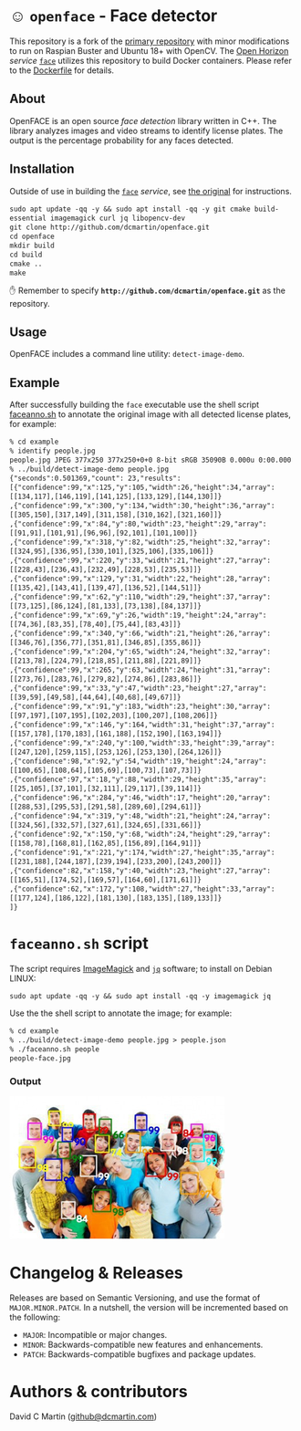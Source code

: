 # &#9786; `openface` - Face detector
This repository is a fork of the [primary repository](https://github.com/ShiqiYu/libfacedetection) with minor modifications to run on Raspian Buster and Ubuntu 18+ with OpenCV. The [Open Horizon](http://github.com/dcmartin/open-horizon) _service_ [`face`](http://github.com/dcmartin/open-horizon/tree/master/services/face/README.md)  utilizes this repository to build Docker containers.  Please refer to the [Dockerfile](http://github.com/dcmartin/open-horizon/tree/master/services/face/Dockerfile) for details.

## About
OpenFACE is an open source *face detection* library written in C++.  The library analyzes images and video streams to identify license plates.  The output is the percentage probability for any faces detected.

## Installation
Outside of use in building the [`face`](http://github.com/dcmartin/open-horizon/tree/master/services/face/README.md) _service_, see [the original](https://github.com/ShiqiYu/libfacedetection/blob/master/README.md) for instructions.

```
sudo apt update -qq -y && sudo apt install -qq -y git cmake build-essential imagemagick curl jq libopencv-dev
git clone http://github.com/dcmartin/openface.git
cd openface
mkdir build
cd build
cmake ..
make
```

&#9995; Remember to specify **`http://github.com/dcmartin/openface.git`** as the repository.

## Usage
OpenFACE includes a command line utility: `detect-image-demo`. 

## Example
After successfully building the `face` executable  use the shell script [faceanno.sh](example/faceanno.sh) to annotate the original image with all detected license plates, for example:

```
% cd example
% identify people.jpg 
people.jpg JPEG 377x250 377x250+0+0 8-bit sRGB 35090B 0.000u 0:00.000
% ../build/detect-image-demo people.jpg 
{"seconds":0.501369,"count": 23,"results":[{"confidence":99,"x":125,"y":105,"width":26,"height":34,"array":[[134,117],[146,119],[141,125],[133,129],[144,130]]}
,{"confidence":99,"x":300,"y":134,"width":30,"height":36,"array":[[305,150],[317,149],[311,158],[310,162],[321,160]]}
,{"confidence":99,"x":84,"y":80,"width":23,"height":29,"array":[[91,91],[101,91],[96,96],[92,101],[101,100]]}
,{"confidence":99,"x":318,"y":82,"width":25,"height":32,"array":[[324,95],[336,95],[330,101],[325,106],[335,106]]}
,{"confidence":99,"x":220,"y":33,"width":21,"height":27,"array":[[228,43],[236,43],[232,49],[228,53],[235,53]]}
,{"confidence":99,"x":129,"y":31,"width":22,"height":28,"array":[[135,42],[143,41],[139,47],[136,52],[144,51]]}
,{"confidence":99,"x":62,"y":110,"width":29,"height":37,"array":[[73,125],[86,124],[81,133],[73,138],[84,137]]}
,{"confidence":99,"x":69,"y":26,"width":19,"height":24,"array":[[74,36],[83,35],[78,40],[75,44],[83,43]]}
,{"confidence":99,"x":340,"y":66,"width":21,"height":26,"array":[[346,76],[356,77],[351,81],[346,85],[355,86]]}
,{"confidence":99,"x":204,"y":65,"width":24,"height":32,"array":[[213,78],[224,79],[218,85],[211,88],[221,89]]}
,{"confidence":99,"x":265,"y":63,"width":24,"height":31,"array":[[273,76],[283,76],[279,82],[274,86],[283,86]]}
,{"confidence":99,"x":33,"y":47,"width":23,"height":27,"array":[[39,59],[49,58],[44,64],[40,68],[49,67]]}
,{"confidence":99,"x":91,"y":183,"width":23,"height":30,"array":[[97,197],[107,195],[102,203],[100,207],[108,206]]}
,{"confidence":99,"x":146,"y":164,"width":31,"height":37,"array":[[157,178],[170,183],[161,188],[152,190],[163,194]]}
,{"confidence":99,"x":240,"y":100,"width":33,"height":39,"array":[[247,120],[259,115],[253,126],[253,130],[264,126]]}
,{"confidence":98,"x":92,"y":54,"width":19,"height":24,"array":[[100,65],[108,64],[105,69],[100,73],[107,73]]}
,{"confidence":97,"x":18,"y":88,"width":29,"height":35,"array":[[25,105],[37,101],[32,111],[29,117],[39,114]]}
,{"confidence":96,"x":284,"y":46,"width":17,"height":20,"array":[[288,53],[295,53],[291,58],[289,60],[294,61]]}
,{"confidence":94,"x":319,"y":48,"width":21,"height":24,"array":[[324,56],[332,57],[327,61],[324,65],[331,66]]}
,{"confidence":92,"x":150,"y":68,"width":24,"height":29,"array":[[158,78],[168,81],[162,85],[156,89],[164,91]]}
,{"confidence":91,"x":221,"y":174,"width":27,"height":35,"array":[[231,188],[244,187],[239,194],[233,200],[243,200]]}
,{"confidence":82,"x":158,"y":40,"width":23,"height":27,"array":[[165,51],[174,52],[169,57],[164,60],[171,61]]}
,{"confidence":62,"x":172,"y":108,"width":27,"height":33,"array":[[177,124],[186,122],[181,130],[183,135],[189,133]]}
]}
```

# `faceanno.sh` script

The script requires [ImageMagick](https://imagemagick.org/index.php) and [`jq`](https://stedolan.github.io/jq/) software; to install on Debian LINUX: 

```
sudo apt update -qq -y && sudo apt install -qq -y imagemagick jq
```

Use the the shell script to annotate the image; for example:

```
% cd example
% ../build/detect-image-demo people.jpg > people.json
% ./faceanno.sh people
people-face.jpg
```


### Output
![](example/people-face.jpg?raw=true "EA7THE")

# Changelog & Releases

Releases are based on Semantic Versioning, and use the format
of ``MAJOR.MINOR.PATCH``. In a nutshell, the version will be incremented
based on the following:

- ``MAJOR``: Incompatible or major changes.
- ``MINOR``: Backwards-compatible new features and enhancements.
- ``PATCH``: Backwards-compatible bugfixes and package updates.

# Authors & contributors

David C Martin (github@dcmartin.com)
